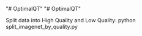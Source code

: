 "# OptimalQT" 
"# OptimalQT" 

Split data into High Quality and Low Quality:
python split_imagenet_by_quality.py <imagenet path>
